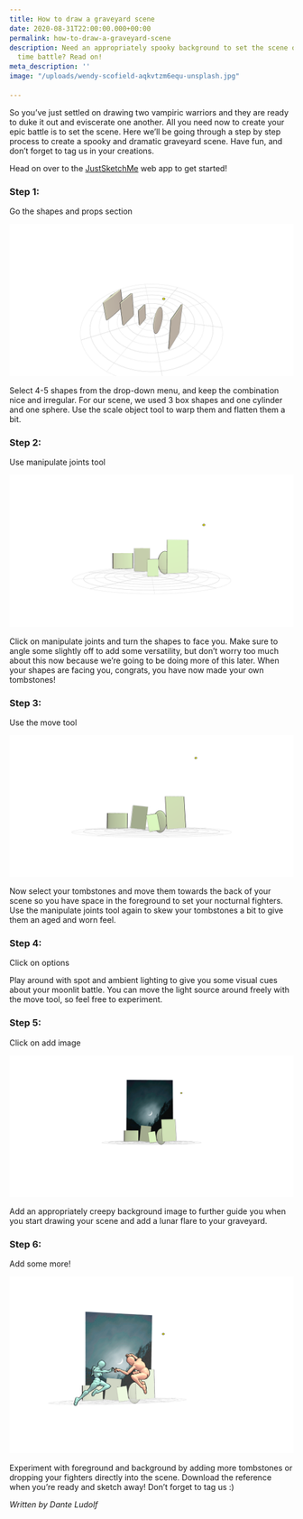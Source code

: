 ```yaml
---
title: How to draw a graveyard scene
date: 2020-08-31T22:00:00.000+00:00
permalink: how-to-draw-a-graveyard-scene
description: Need an appropriately spooky background to set the scene of your night
  time battle? Read on!
meta_description: ''
image: "/uploads/wendy-scofield-aqkvtzm6equ-unsplash.jpg"

---
```

So you’ve just settled on drawing two vampiric warriors and they are ready to duke it out and eviscerate one another. All you need now to create your epic battle is to set the scene. Here we’ll be going through a step by step process to create a spooky and dramatic graveyard scene. Have fun, and don’t forget to tag us in your creations.

Head on over to the [JustSketchMe](justketch.me  "JustSketchMe") web app to get started!

### Step 1:

Go the shapes and props section

![](/uploads/justsketchme-screenshot.png)

Select 4-5 shapes from the drop-down menu, and keep the combination nice and irregular. For our scene, we used 3 box shapes and one cylinder and one sphere. Use the scale object tool to warp them and flatten them a bit.

### Step 2:

Use manipulate joints tool

![](/uploads/justsketchme-screenshot-1.png)

Click on manipulate joints and turn the shapes to face you. Make sure to angle some slightly off to add some versatility, but don’t worry too much about this now because we’re going to be doing more of this later. When your shapes are facing you, congrats, you have now made your own tombstones!

### Step 3:

Use the move tool

![](/uploads/justsketchme-screenshot-2.png)

Now select your tombstones and move them towards the back of your scene so you have space in the foreground to set your nocturnal fighters. Use the manipulate joints tool again to skew your tombstones a bit to give them an aged and worn feel.

### Step 4:

Click on options

Play around with spot and ambient lighting to give you some visual cues about your moonlit battle. You can move the light source around freely with the move tool, so feel free to experiment.

### Step 5:

Click on add image

![](/uploads/justsketchme-screenshot-3.png)

Add an appropriately creepy background image to further guide you when you start drawing your scene and add a lunar flare to your graveyard.

### Step 6:

Add some more!

![](/uploads/justsketchme-screenshot-6.png)

Experiment with foreground and background by adding more tombstones or dropping your fighters directly into the scene. Download the reference when you’re ready and sketch away! Don’t forget to tag us :)

_Written by Dante Ludolf_